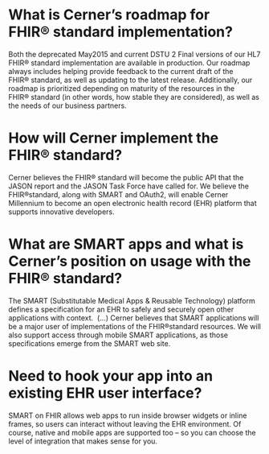 # What is Cerner’s roadmap for FHIR® standard implementation?
Both the deprecated May2015 and current DSTU 2 Final versions of our HL7 FHIR® standard implementation are available in production. Our roadmap always includes helping provide feedback to the current draft of the FHIR® standard, as well as updating to the latest release. Additionally, our roadmap is prioritized depending on maturity of the resources in the FHIR® standard (in other words, how stable they are considered), as well as the needs of our business partners.

# How will Cerner implement the FHIR® standard?
Cerner believes the FHIR® standard will become the public API that the JASON report and the JASON Task Force have called for. We believe the FHIR®standard, along with SMART and OAuth2, will enable Cerner Millennium to become an open electronic health record (EHR) platform that supports innovative developers.

# What are SMART apps and what is Cerner’s position on usage with the FHIR® standard?
The SMART (Substitutable Medical Apps & Reusable Technology) platform defines a specification for an EHR to safely and securely open other applications with context. 
(…) 
Cerner believes that SMART applications will be a major user of implementations of the FHIR®standard resources. We will also support access through mobile SMART applications, as those specifications emerge from the SMART web site.

# Need to hook your app into an existing EHR user interface?
SMART on FHIR allows web apps to run inside browser widgets or inline frames, so users can interact without leaving the EHR environment. Of course, native and mobile apps are supported too – so you can choose the level of integration that makes sense for you.
